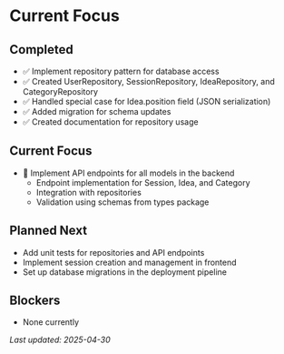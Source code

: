 # Current Focus

## Completed

- ✅ Implement repository pattern for database access
- ✅ Created UserRepository, SessionRepository, IdeaRepository, and CategoryRepository
- ✅ Handled special case for Idea.position field (JSON serialization)
- ✅ Added migration for schema updates
- ✅ Created documentation for repository usage

## Current Focus

- 🔄 Implement API endpoints for all models in the backend
  - Endpoint implementation for Session, Idea, and Category
  - Integration with repositories
  - Validation using schemas from types package

## Planned Next

- Add unit tests for repositories and API endpoints
- Implement session creation and management in frontend
- Set up database migrations in the deployment pipeline

## Blockers

- None currently

_Last updated: 2025-04-30_
